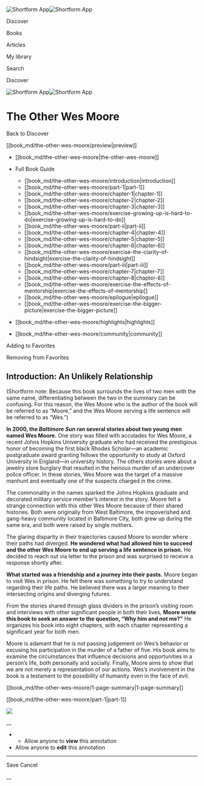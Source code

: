 ![Shortform App](/img/logo.36a2399e.svg)![Shortform App](/img/logo-dark.70c1b072.svg)

Discover

Books

Articles

My library

Search

Discover

![Shortform App](/img/logo.36a2399e.svg)![Shortform App](/img/logo-dark.70c1b072.svg)

# The Other Wes Moore

Back to Discover

[[book_md/the-other-wes-moore/preview|preview]]

  * [[book_md/the-other-wes-moore|the-other-wes-moore]]
  * Full Book Guide

    * [[book_md/the-other-wes-moore/introduction|introduction]]
    * [[book_md/the-other-wes-moore/part-1|part-1]]
    * [[book_md/the-other-wes-moore/chapter-1|chapter-1]]
    * [[book_md/the-other-wes-moore/chapter-2|chapter-2]]
    * [[book_md/the-other-wes-moore/chapter-3|chapter-3]]
    * [[book_md/the-other-wes-moore/exercise-growing-up-is-hard-to-do|exercise-growing-up-is-hard-to-do]]
    * [[book_md/the-other-wes-moore/part-ii|part-ii]]
    * [[book_md/the-other-wes-moore/chapter-4|chapter-4]]
    * [[book_md/the-other-wes-moore/chapter-5|chapter-5]]
    * [[book_md/the-other-wes-moore/chapter-6|chapter-6]]
    * [[book_md/the-other-wes-moore/exercise-the-clarity-of-hindsight|exercise-the-clarity-of-hindsight]]
    * [[book_md/the-other-wes-moore/part-iii|part-iii]]
    * [[book_md/the-other-wes-moore/chapter-7|chapter-7]]
    * [[book_md/the-other-wes-moore/chapter-8|chapter-8]]
    * [[book_md/the-other-wes-moore/exercise-the-effects-of-mentorship|exercise-the-effects-of-mentorship]]
    * [[book_md/the-other-wes-moore/epilogue|epilogue]]
    * [[book_md/the-other-wes-moore/exercise-the-bigger-picture|exercise-the-bigger-picture]]
  * [[book_md/the-other-wes-moore/highlights|highlights]]
  * [[book_md/the-other-wes-moore/community|community]]



Adding to Favorites 

Removing from Favorites 

## Introduction: An Unlikely Relationship

(Shortform note: Because this book surrounds the lives of two men with the same name, differentiating between the two in the summary can be confusing. For this reason, the Wes Moore who is the author of the book will be referred to as “Moore,” and the Wes Moore serving a life sentence will be referred to as “Wes.”)

**In 2000, the _Baltimore Sun_ ran several stories about two young men named Wes Moore.** One story was filled with accolades for Wes Moore, a recent Johns Hopkins University graduate who had received the prestigious honor of becoming the first black Rhodes Scholar—an academic postgraduate award granting fellows the opportunity to study at Oxford University in England—in university history. The others stories were about a jewelry store burglary that resulted in the heinous murder of an undercover police officer. In these stories, Wes Moore was the target of a massive manhunt and eventually one of the suspects charged in the crime.

The commonality in the names sparked the Johns Hopkins graduate and decorated military service member’s interest in the story. Moore felt a strange connection with this other Wes Moore because of their shared histories. Both were originally from West Baltimore, the impoverished and gang-heavy community located in Baltimore City, both grew up during the same era, and both were raised by single mothers.

The glaring disparity in their trajectories caused Moore to wonder where their paths had diverged. **He wondered what had allowed him to succeed and the other Wes Moore to end up serving a life sentence in prison.** He decided to reach out via letter to the prison and was surprised to receive a response shortly after.

**What started was a friendship and a journey into their pasts.** Moore began to visit Wes in prison. He felt there was something to try to understand regarding their life paths. He believed there was a larger meaning to their intersecting origins and diverging futures.

From the stories shared through glass dividers in the prison’s visiting room and interviews with other significant people in both their lives, **Moore wrote this book to seek an answer to the question, “Why him and not me?”** He organizes his book into eight chapters, with each chapter representing a significant year for both men.

Moore is adamant that he is not passing judgement on Wes’s behavior or excusing his participation in the murder of a father of five. His book aims to examine the circumstances that influence decisions and opportunities in a person’s life, both personally and socially. Finally, Moore aims to show that we are not merely a representation of our actions. Wes’s involvement in the book is a testament to the possibility of humanity even in the face of evil.

[[book_md/the-other-wes-moore/1-page-summary|1-page-summary]]

[[book_md/the-other-wes-moore/part-1|part-1]]

![](https://bat.bing.com/action/0?ti=56018282&Ver=2&mid=c71651e1-e93d-4e15-8b2e-d55ce91422b5&sid=1711133063fa11eebdec89a8b8ae3bbc&vid=171147a063fa11eea7440fcfeb230d96&vids=0&msclkid=N&pi=0&lg=en-US&sw=800&sh=600&sc=24&nwd=1&tl=Shortform%20%7C%20Book&p=https%3A%2F%2Fwww.shortform.com%2Fapp%2Fbook%2Fthe-other-wes-moore%2Fintroduction&r=&lt=292&evt=pageLoad&sv=1&rn=722850)

__

  *   * Allow anyone to **view** this annotation
  * Allow anyone to **edit** this annotation



* * *

Save Cancel

__



